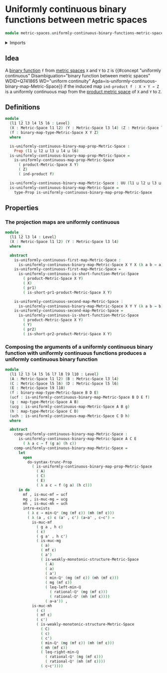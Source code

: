 # Uniformly continuous binary functions between metric spaces

```agda
module metric-spaces.uniformly-continuous-binary-functions-metric-spaces where
```

<details><summary>Imports</summary>

```agda
open import elementary-number-theory.minimum-rational-numbers
open import elementary-number-theory.positive-rational-numbers

open import foundation.cartesian-product-types
open import foundation.dependent-pair-types
open import foundation.existential-quantification
open import foundation.function-types
open import foundation.propositional-truncations
open import foundation.propositions
open import foundation.universe-levels

open import metric-spaces.continuous-functions-metric-spaces
open import metric-spaces.functions-metric-spaces
open import metric-spaces.metric-spaces
open import metric-spaces.products-metric-spaces
open import metric-spaces.short-functions-metric-spaces
open import metric-spaces.uniformly-continuous-functions-metric-spaces
```

</details>

## Idea

A [binary function](metric-spaces.functions-metric-spaces.md) `f` from
[metric spaces](metric-spaces.metric-spaces.md) `X` and `Y` to `Z` is
{{#concept "uniformly continuous" Disambiguation="binary function between metric spaces" WDID=Q741865 WD="uniform continuity" Agda=is-uniformly-continuous-binary-map-Metric-Space}}
if the induced map `ind-product f : X × Y → Z` is a uniformly continuous map
from the [product metric space](metric-spaces.products-metric-spaces.md) of `X`
and `Y` to `Z`.

## Definitions

```agda
module _
  {l1 l2 l3 l4 l5 l6 : Level}
  (X : Metric-Space l1 l2) (Y : Metric-Space l3 l4) (Z : Metric-Space l5 l6)
  (f : binary-map-type-Metric-Space X Y Z)
  where

  is-uniformly-continuous-binary-map-prop-Metric-Space :
    Prop (l1 ⊔ l2 ⊔ l3 ⊔ l4 ⊔ l6)
  is-uniformly-continuous-binary-map-prop-Metric-Space =
    is-uniformly-continuous-map-prop-Metric-Space
      ( product-Metric-Space X Y)
      ( Z)
      ( ind-product f)

  is-uniformly-continuous-binary-map-Metric-Space : UU (l1 ⊔ l2 ⊔ l3 ⊔ l4 ⊔ l6)
  is-uniformly-continuous-binary-map-Metric-Space =
    type-Prop is-uniformly-continuous-binary-map-prop-Metric-Space
```

## Properties

### The projection maps are uniformly continuous

```agda
module _
  {l1 l2 l3 l4 : Level}
  (X : Metric-Space l1 l2) (Y : Metric-Space l3 l4)
  where

  abstract
    is-uniformly-continuous-first-map-Metric-Space :
      is-uniformly-continuous-binary-map-Metric-Space X Y X (λ a b → a)
    is-uniformly-continuous-first-map-Metric-Space =
      is-uniformly-continuous-is-short-function-Metric-Space
        ( product-Metric-Space X Y)
        ( X)
        ( pr1)
        ( is-short-pr1-product-Metric-Space X Y)

    is-uniformly-continuous-second-map-Metric-Space :
      is-uniformly-continuous-binary-map-Metric-Space X Y Y (λ a b → b)
    is-uniformly-continuous-second-map-Metric-Space =
      is-uniformly-continuous-is-short-function-Metric-Space
        ( product-Metric-Space X Y)
        ( Y)
        ( pr2)
        ( is-short-pr2-product-Metric-Space X Y)
```

### Composing the arguments of a uniformly continuous binary function with uniformly continuous functions produces a uniformly continuous binary function

```agda
module _
  {l1 l2 l3 l4 l5 l6 l7 l8 l9 l10 : Level}
  (A : Metric-Space l1 l2) (B : Metric-Space l3 l4)
  (C : Metric-Space l5 l6) (D : Metric-Space l5 l6)
  (E : Metric-Space l9 l10)
  (f : binary-map-type-Metric-Space B D E)
  (ucf : is-uniformly-continuous-binary-map-Metric-Space B D E f)
  (g : map-type-Metric-Space A B)
  (ucg : is-uniformly-continuous-map-Metric-Space A B g)
  (h : map-type-Metric-Space C D)
  (uch : is-uniformly-continuous-map-Metric-Space C D h)
  where

  abstract
    comp-uniformly-continuous-binary-map-Metric-Space :
      is-uniformly-continuous-binary-map-Metric-Space A C E
        ( λ a c → f (g a) (h c))
    comp-uniformly-continuous-binary-map-Metric-Space =
      let
        open
          do-syntax-trunc-Prop
            ( is-uniformly-continuous-binary-map-prop-Metric-Space
              ( A)
              ( C)
              ( E)
              ( λ a c → f (g a) (h c)))
      in do
        mf , is-muc-mf ← ucf
        mg , is-muc-mg ← ucg
        mh , is-muc-mh ← uch
        intro-exists
          ( λ ε → min-ℚ⁺ (mg (mf ε)) (mh (mf ε)))
          ( λ (a , c) ε (a' , c') (a~a' , c~c') →
            is-muc-mf
              ( g a , h c)
              ( ε)
              ( g a' , h c')
              ( is-muc-mg
                ( a)
                ( mf ε)
                ( a')
                ( is-weakly-monotonic-structure-Metric-Space
                  ( A)
                  ( a)
                  ( a')
                  ( min-ℚ⁺ (mg (mf ε)) (mh (mf ε)))
                  ( mg (mf ε))
                  ( leq-left-min-ℚ
                    ( rational-ℚ⁺ (mg (mf ε)))
                    ( rational-ℚ⁺ (mh (mf ε))))
                  ( a~a')) ,
            is-muc-mh
              ( c)
              ( mf ε)
              ( c')
              ( is-weakly-monotonic-structure-Metric-Space
                ( C)
                ( c)
                ( c')
                ( min-ℚ⁺ (mg (mf ε)) (mh (mf ε)))
                ( mh (mf ε))
                ( leq-right-min-ℚ
                  ( rational-ℚ⁺ (mg (mf ε)))
                  ( rational-ℚ⁺ (mh (mf ε))))
                ( c~c'))))
```
